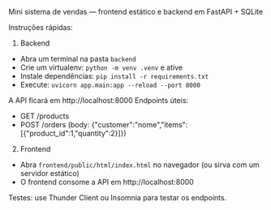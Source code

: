 Mini sistema de vendas — frontend estático e backend em FastAPI + SQLite

Instruções rápidas:

1) Backend
- Abra um terminal na pasta `backend`
- Crie um virtualenv: `python -m venv .venv` e ative
- Instale dependências: `pip install -r requirements.txt`
- Execute: `uvicorn app.main:app --reload --port 8000`

A API ficará em http://localhost:8000
Endpoints úteis:
- GET /products
- POST /orders  (body: {"customer":"nome","items":[{"product_id":1,"quantity":2}]})

2) Frontend
- Abra `frontend/public/html/index.html` no navegador (ou sirva com um servidor estático)
- O frontend consome a API em http://localhost:8000

Testes: use Thunder Client ou Insomnia para testar os endpoints.
